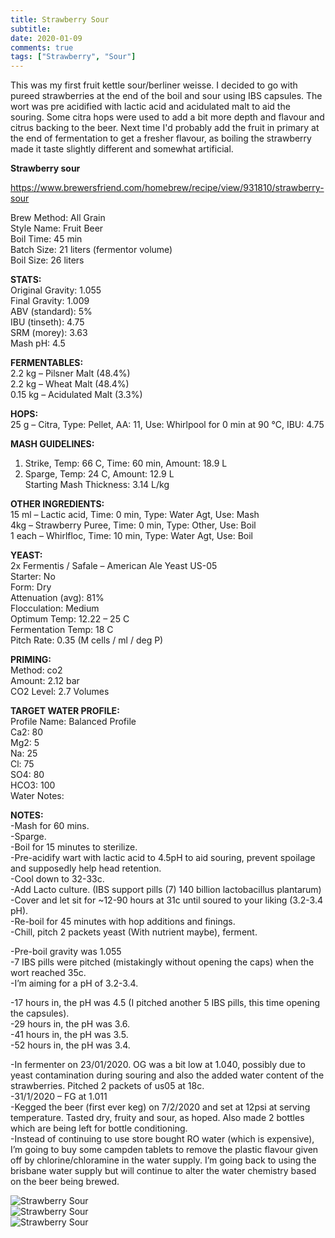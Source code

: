 ```yaml
---
title: Strawberry Sour
subtitle: 
date: 2020-01-09
comments: true
tags: ["Strawberry", "Sour"]
---
```


This was my first fruit kettle sour/berliner weisse. I decided to go with pureed strawberries at the end of the boil and sour using IBS capsules. The wort was pre acidified with lactic acid and acidulated malt to aid the souring. Some citra hops were used to add a bit more depth and flavour and citrus backing to the beer. Next time I'd probably add the fruit in primary at the end of fermentation to get a fresher flavour, as boiling the strawberry made it taste slightly different and somewhat artificial.  

**Strawberry sour**  

https://www.brewersfriend.com/homebrew/recipe/view/931810/strawberry-sour  

Brew Method: All Grain  
Style Name: Fruit Beer  
Boil Time: 45 min  
Batch Size: 21 liters (fermentor volume)  
Boil Size: 26 liters  

**STATS:**  
Original Gravity: 1.055  
Final Gravity: 1.009  
ABV (standard): 5%  
IBU (tinseth): 4.75  
SRM (morey): 3.63  
Mash pH: 4.5  

**FERMENTABLES:**  
2.2 kg – Pilsner Malt (48.4%)  
2.2 kg – Wheat Malt (48.4%)  
0.15 kg – Acidulated Malt (3.3%)  

**HOPS:**  
25 g – Citra, Type: Pellet, AA: 11, Use: Whirlpool for 0 min at 90 °C, IBU: 4.75  

**MASH GUIDELINES:**  
1) Strike, Temp: 66 C, Time: 60 min, Amount: 18.9 L  
2) Sparge, Temp: 24 C, Amount: 12.9 L  
Starting Mash Thickness: 3.14 L/kg  

**OTHER INGREDIENTS:**  
15 ml – Lactic acid, Time: 0 min, Type: Water Agt, Use: Mash  
4kg – Strawberry Puree, Time: 0 min, Type: Other, Use: Boil  
1 each – Whirlfloc, Time: 10 min, Type: Water Agt, Use: Boil  

**YEAST:**  
2x Fermentis / Safale – American Ale Yeast US-05  
Starter: No  
Form: Dry  
Attenuation (avg): 81%  
Flocculation: Medium  
Optimum Temp: 12.22 – 25 C  
Fermentation Temp: 18 C  
Pitch Rate: 0.35 (M cells / ml / deg P)  

**PRIMING:**  
Method: co2  
Amount: 2.12 bar  
CO2 Level: 2.7 Volumes  

**TARGET WATER PROFILE:**  
Profile Name: Balanced Profile  
Ca2: 80  
Mg2: 5  
Na: 25  
Cl: 75  
SO4: 80  
HCO3: 100  
Water Notes:  

**NOTES:**  
-Mash for 60 mins.  
-Sparge.  
-Boil for 15 minutes to sterilize.  
-Pre-acidify wart with lactic acid to 4.5pH to aid souring, prevent spoilage and supposedly help head retention.  
-Cool down to 32-33c.  
-Add Lacto culture. (IBS support pills (7) 140 billion lactobacillus plantarum)  
-Cover and let sit for ~12-90 hours at 31c until soured to your liking (3.2-3.4 pH).  
-Re-boil for 45 minutes with hop additions and finings.  
-Chill, pitch 2 packets yeast (With nutrient maybe), ferment.  

-Pre-boil gravity was 1.055  
-7 IBS pills were pitched (mistakingly without opening the caps) when the wort reached 35c.  
-I’m aiming for a pH of 3.2-3.4.  

-17 hours in, the pH was 4.5 (I pitched another 5 IBS pills, this time opening the capsules).  
-29 hours in, the pH was 3.6.  
-41 hours in, the pH was 3.5.  
-52 hours in, the pH was 3.4.  

-In fermenter on 23/01/2020. OG was a bit low at 1.040, possibly due to yeast contamination during souring and also the added water content of the strawberries. Pitched 2 packets of us05 at 18c.  
-31/1/2020 – FG at 1.011  
-Kegged the beer (first ever keg) on 7/2/2020 and set at 12psi at serving temperature. Tasted dry, fruity and sour, as hoped. Also made 2 bottles which are being left for bottle conditioning.  
-Instead of continuing to use store bought RO water (which is expensive), I’m going to buy some campden tablets to remove the plastic flavour given off by chlorine/chloramine in the water supply. I’m going back to using the brisbane water supply but will continue to alter the water chemistry based on the beer being brewed.  

![Strawberry Sour](/img/StrawberrySour2.jpg)  
![Strawberry Sour](/img/StrawberrySour1.jpg)  
![Strawberry Sour](/img/StrawberrySour3.jpg)  


